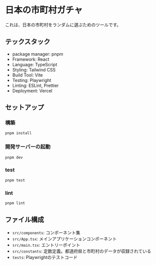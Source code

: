 # 日本の市町村ガチャ

これは、日本の市町村をランダムに選ぶためのツールです。

## テックスタック

- package manager: pnpm
- Framework: React
- Language: TypeScript
- Styling: Tailwind CSS
- Build Tool: Vite
- Testing: Playwright
- Linting: ESLint, Prettier
- Deployment: Vercel

## セットアップ

### 構築

```bash
pnpm install
```

### 開発サーバーの起動

```bash
pnpm dev
```

### test

```bash
pnpm test
```

### lint

```bash
pnpm lint
```

## ファイル構成

- `src/components`: コンポーネント集
- `src/App.tsx`: メインアプリケーションコンポーネント
- `src/main.tsx`: エントリーポイント
- `src/constants`: 定数定義。都道府県と市町村のデータが収録されている
- `tests`: Playwrightのテストコード
